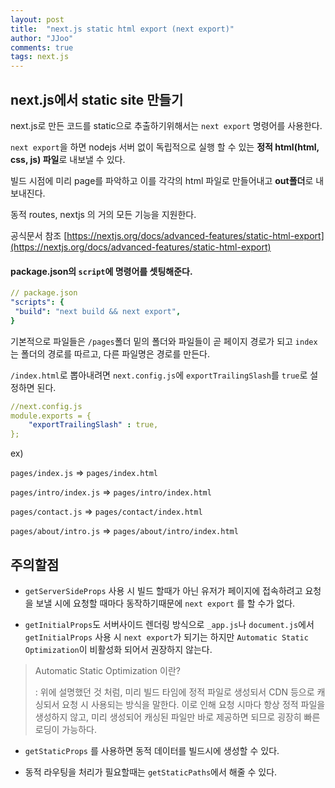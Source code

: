 ```yaml
---
layout: post
title:  "next.js static html export (next export)"
author: "JJoo"
comments: true
tags: next.js
---
```



## next.js에서 static site 만들기


next.js로 만든 코드를 static으로 추출하기위해서는 ```next export``` 명령어를 사용한다. 

```next export```을 하면 nodejs 서버 없이 독립적으로 실행 할 수 있는 **정적 html(html, css, js) 파일**로 내보낼 수 있다.  

빌드 시점에 미리 page를 파악하고 이를 각각의 html 파일로 만들어내고 **out폴더**로 내보내진다.

동적 routes, nextjs 의 거의 모든 기능을 지원한다.


공식문서 참조 
[https://nextjs.org/docs/advanced-features/static-html-export](https://nextjs.org/docs/advanced-features/static-html-export)


#### package.json의  ```script```에 명령어를 셋팅해준다.


```yaml
// package.json
"scripts": {
 "build": "next build && next export",
}
```


기본적으로 파일들은 ```/pages```폴더 밑의 폴더와 파일들이 곧 페이지 경로가 되고 ```index```는 폴더의 경로를 따르고, 다른 파일명은 경로를 만든다. 

```/index.html```로 뽑아내려면 ```next.config.js```에 ```exportTrailingSlash```를 ```true```로 설정하면 된다.


```yaml
//next.config.js
module.exports = {
    "exportTrailingSlash" : true,
};
```

ex) 

```pages/index.js``` => ```pages/index.html```

```pages/intro/index.js``` => ```pages/intro/index.html```

```pages/contact.js``` => ```pages/contact/index.html```

```pages/about/intro.js``` => ```pages/about/intro/index.html ```




## 주의할점 

- ```getServerSideProps``` 사용 시 빌드 할때가 아닌 유저가 페이지에 접속하려고 요청을 보낼 시에 요청할 때마다 동작하기때문에 ```next export``` 를 할 수가 없다.

- ```getInitialProps```도 서버사이드 렌더링 방식으로 ```_app.js```나 ```document.js```에서 ```getInitialProps``` 사용 시 ```next export```가 되기는 하지만 ```Automatic Static Optimization```이 비활성화 되어서 권장하지 않는다. 


> Automatic Static Optimization 이란?
> 
> : 위에 설명했던 것 처럼, 미리 빌드 타임에 정적 파일로 생성되서 CDN 등으로 캐싱되서 요청 시 사용되는 방식을 말한다. 
> 이로 인해 요청 시마다 항상 정적 파일을 생성하지 않고, 미리 생성되어 캐싱된 파일만 바로 제공하면 되므로 굉장히 빠른 로딩이 가능하다.

- ```getStaticProps``` 를 사용하면 동적 데이터를 빌드시에 생성할 수 있다. 

- 동적 라우팅을 처리가 필요할때는 ```getStaticPaths```에서 해줄 수 있다. 
	
